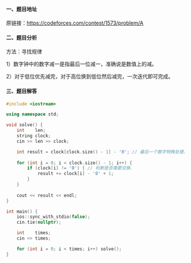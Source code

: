 #### 一、题目地址

原链接：https://codeforces.com/contest/1573/problem/A

#### 二、题目分析

方法：寻找规律

1）数字钟中的数字减一是指最后一位减一，准确说是数值上的减。

2）对于低位优先减完，对于高位换到低位然后减完，一次迭代即可完成。

#### 三、题目解答

```cpp
#include <iostream>

using namespace std;

void solve() {
    int    len;
    string clock;
    cin >> len >> clock;

    int result = clock[clock.size() - 1] - '0'; // 最后一个数字特殊处理.
    
    for (int i = 0; i < clock.size() - 1; i++) {
        if (clock[i] != '0') { // 判断是否需要交换.
            result += clock[i] - '0' + 1;
        }
    }
    
    cout << result << endl;
}

int main() {
    ios::sync_with_stdio(false);
    cin.tie(nullptr);

    int    times;
    cin >> times;

    for (int i = 0; i < times; i++) solve();
}
```
